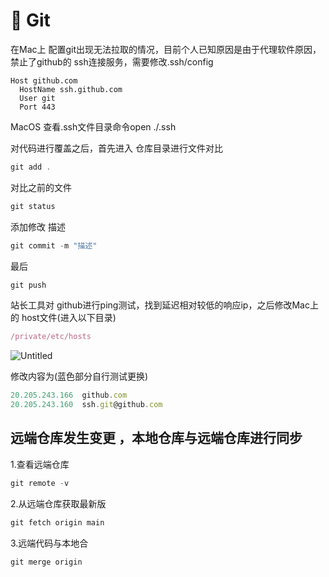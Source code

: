 #  Git

在Mac上  配置git出现无法拉取的情况，目前个人已知原因是由于代理软件原因，禁止了github的 ssh连接服务，需要修改.ssh/config

```
Host github.com
  HostName ssh.github.com
  User git
  Port 443

```

MacOS 查看.ssh文件目录命令open ./.ssh

对代码进行覆盖之后，首先进入 仓库目录进行文件对比

```jsx
git add .
```

对比之前的文件

```jsx
git status
```

添加修改 描述

```jsx
git commit -m "描述"
```

最后 

```jsx
git push
```

站长工具对 github进行ping测试，找到延迟相对较低的响应ip，之后修改Mac上的 host文件(进入以下目录)

```jsx
/private/etc/hosts
```

![Untitled](%EF%A3%BF%20Git%202d46a1bedee34c3991ecf526d77a114a/Untitled.png)

修改内容为(蓝色部分自行测试更换)

```jsx
20.205.243.166  github.com
20.205.243.160  ssh.git@github.com
```

## 远端仓库发生变更 ，本地仓库与远端仓库进行同步

1.查看远端仓库

```jsx
git remote -v
```

2.从远端仓库获取最新版

```jsx
git fetch origin main
```

3.远端代码与本地合

```jsx
git merge origin
```
